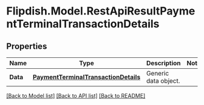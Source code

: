# Flipdish.Model.RestApiResultPaymentTerminalTransactionDetails
## Properties

Name | Type | Description | Notes
------------ | ------------- | ------------- | -------------
**Data** | [**PaymentTerminalTransactionDetails**](PaymentTerminalTransactionDetails.md) | Generic data object. | 

[[Back to Model list]](../README.md#documentation-for-models) [[Back to API list]](../README.md#documentation-for-api-endpoints) [[Back to README]](../README.md)

